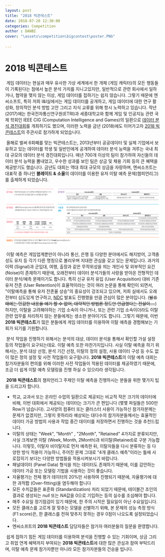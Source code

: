 ```yaml
---
layout: post
title: "2018 빅콘테스트"
date: 2018-07-20 12:30:00
categories: Competition
author : DANBI
cover: "\assets\competition\bigcontest\poster.PNG"

---
```


# 2018 빅콘테스트

​	게임 데이터는 현실과 매우 유사한 가상 세계에서 한 개체 (게임 캐릭터)의 모든 행동들이 기록된다는 점에서 높은 분석 가치를 지니고있지만, 일반적으로 관련 회사에서 일하거나, 협약을 맺지 않는 이상, 게임 데이터를 접하기는 쉽지 않습니다. 그렇기 때문에 엔씨소프트, 특히 저희 I&I실에서는 게임 데이터를 공개하고, 게임 데이터에 대한 연구 활성화, 창의적인 분석 방법 고안 그리고 지식 교류를 위해 항시 노력하고 있습니다. 작년 (2017)에는 한국전자통신연구원(ETRI)과 세종대학교와 함께 게임 및 인공지능 관련 국제 학회인 IEEE CIG (Computation Intelligence and Games)의 일환으로 [데이터 분석 경진대회](https://cilab.sejong.ac.kr/gdmc2017/)를 개최하기도 했으며, 이러한 노력을 금년 (2018)에도 이어가고자 [2018 빅콘테스트](http://bigcontest.or.kr/)의 주관사로 참가하게 되었습니다. 

​	올해로 벌써 6회째를 맞는 빅콘테스트는, 2013년부터 공공데이터 및 실제 기업에서 보유하고 있는 데이터를 학생 및 일반인에게 공개하여 데이터 분석 능력을 겨루는 국내 최대 규모의 데이터 분석 경진대회입니다. 매년 700개 이상의 팀이 참가하여 자신들의 데이터 분석 능력을 뽐내었고, 우수한 성과를 보인 팀은 상금 및 채용 기회 등의 큰 혜택을 제공받기도 했습니다. 금년도 대회는 역대 최대 규모의 상금을 자랑하며, 엔씨소프트는 대표작 중 하나인 **블레이드 & 소울**의 데이터를 이용한 유저 이탈 예측 문제(챔피언리그)를 출제하게 되었습니다. 

![poster](\assets\competition\bigcontest\details.PNG)

​	이탈 예측은 게임업계뿐만이 아니라 통신, 은행 등 다양한 분야에서도 해지방어, 고객충성도 유지 등 각기 다른 명칭으로 불리우며 지대한 관심을 갖고 있는 문제입니다. 과거의 이력 (Signal)과 군입대, 여행, 출장과 같은 무작위성을 띄는 개인사 및 외부적인 요건 (Noise)이 존재하기 때문에, 오래전부터 데이터 분석가들의 사랑을 받아온 전형적인 데이터 분석/예측 문제이기도 합니다. 특히 신규 유저 유입 (User Acquisition) 대비 기존 유저 잔존 (User Retention)이 효율적이라는 것이 여러 논문을 통해 확인이 되면서, "이탈예측을 통해 유저 잔존율 상승"의 중요성이 강조되고 있으며, 저희 실에서도 오래전부터 심도있게 연구하고, [NDC](http://ndcreplay.nexon.com/NDC2018/sessions/NDC2018_0006.html#p=30) 발표도 진행했을 만큼 관심이 많은 분야입니다. (~~발표 때에는 민감한 내용을 얘기 할 수 없어, 대략적인 방법론 정도만 언급했다는 전설이....~~) 하지만, 이탈을 고려해야하는 기업 소속이 아니거나, 또는 관련 기업 소속이더라도 이탈 관련 업무를 처리하지 않는 분들에게는 생소한 분야이기도 합니다. 그렇기 때문에, 이번 **2018 빅콘테스트**가 많은 분들에게 게임 데이터를 이용하여 이탈 예측을 경험해보는 기회가 되기를 기원합니다. 

​	분석 작업을 진행하기 위해서는 분석의  대상, 데이터 분석을 통해서 확인할 가설 설정 등의 작업들이 요구되는데요. 이탈 예측 또한 마찬가지입니다. 사실 이탈 예측을 하기 위해서는, 분석 대상 선정, 분석 기간 선정, 이탈의 정의 설정, 사용 데이터 구성 등 수도 없이 많은 정의 설정 및 사전 작업들이 요구됩니다. **2018 빅콘테스트**의 이탈 예측 대회는 참가자분들의 편의를 위해 이러한 사전 작업들이 적용된 데이터를 제공하였기 때문에, 조금 더 쉽게 이탈 예측 모델링을 진행 하실 수 있으리라 생각됩니다. 

​	**2018 빅콘테스트**의 챔피언리그 주제인 이탈 예측을 진행하시는 분들을 위한 몇가지 팁을 드리고자 합니다. 

- 학교, 교과서 또는 온라인 수업의 일환으로 제공되는 비교적 작은 크기의 데이터에 비해, 이번 대회에서 제공되는 데이터는 크기가 큰 편입니다 (몇몇 파일들은 500만 Row가 넘습니다). 고사양의 컴퓨터 또는 클러스터 사용이 가능하신 참가자분께는 문제가 없겠지만, 그렇지 못하리라 예상되는 대다수의 참가자분들께서는 효율적인 데이터 가공 방법의 사용과 작업 중간 데이터를 저장하면서 진행하는 것을 추천드립니다. 
- 이탈의 상태는 "Week", "Month" , "2Month", "Retained" 4가지로 분류되지만, 사실 크게보면 이탈 (Week, Month, 2Month)과 비이탈(Retained)로 구분 가능합니다. 이렇듯, 이탈자 비이탈자로 먼저 예측한 뒤, 이탈자들을 다시 분류하는 등 다양한 방식 적용이 가능하니, 주어진 문제 그대로 "4개 클래스 예측"이라는 틀에 사로잡히기 보다는 다양한 방법들을 적용시켜보시기 바랍니다. 
- 패널데이터 (Panel Data) 형식을 띄는 데이터도 존재하기 때문에, 이를 감안하는 데이터 가공 또는 모델링 기법을 사용하는 것이 좋습니다. 
- 자율평가는 전체 평가 데이터의 20%만 사용하여 진행되기 때문에, 자율평가에 대한 과적합 (Over-fitting)을 염두해야 합니다
- 모든 수치값들은 표준화 (Standardization) 처리 되었기 때문에, 테이블간 조인의 결과로 생성되는 *null* 또는 *NA*값을 0으로 기입하는 등의 실수를 조심해야 합니다. 
- 매주 수요일 정기점검이 있기 때문에, 한 주의 시작은 월요일이 아닌 수요일입니다.
- 모든 클래스를 고르게 잘 맞추는 모델을 선별하기 위해, 본 문제의 성능 측정 방식 (F1 score)은, 한 클래스를 전혀 맞추지 못하는 경우 0점이 나오도록 설정되었습니다. 
- 엔씨소프트의 **2018 빅콘테스트** 담당자들은 참가자 여러분들의 질문을 환영합니다. 



​	쉽게 접하기 힘든 게임 데이터를 이용하여 분석을 진행할 수 있는 기회이며, 상금 그리고 취업 연계 혜택까지 부여되는 **2018 빅콘테스트**에 대한 많은 관심과 참여 부탁드리며, 이탈 예측 문제 참가자뿐만 아니라 모든 참가자분들의 건승을 빕니다.















